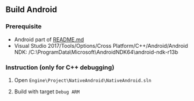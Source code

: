 ﻿Build Android
-------------------

### Prerequisite

  * Android part of [README.md](README.md)
  * Visual Studio 2017/Tools/Options/Cross Platform/C++/Android/Android NDK: /C:\ProgramData\Microsoft\AndroidNDK64\android-ndk-r13b

### Instruction (only for C++ debugging)

  1. Open `Engine\Project\NativeAndroid\NativeAndroid.sln`

  2. Build with target `Debug ARM`

